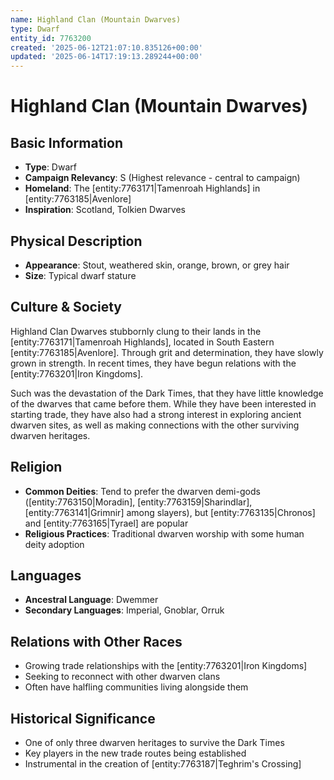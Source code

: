 ```yaml
---
name: Highland Clan (Mountain Dwarves)
type: Dwarf
entity_id: 7763200
created: '2025-06-12T21:07:10.835126+00:00'
updated: '2025-06-14T17:19:13.289244+00:00'
---
```


# Highland Clan (Mountain Dwarves)

## Basic Information
- **Type**: Dwarf
- **Campaign Relevancy**: S (Highest relevance - central to campaign)
- **Homeland**: The [entity:7763171|Tamenroah Highlands] in [entity:7763185|Avenlore]
- **Inspiration**: Scotland, Tolkien Dwarves

## Physical Description
- **Appearance**: Stout, weathered skin, orange, brown, or grey hair
- **Size**: Typical dwarf stature

## Culture & Society
Highland Clan Dwarves stubbornly clung to their lands in the [entity:7763171|Tamenroah Highlands], located in South Eastern [entity:7763185|Avenlore]. Through grit and determination, they have slowly grown in strength. In recent times, they have begun relations with the [entity:7763201|Iron Kingdoms].

Such was the devastation of the Dark Times, that they have little knowledge of the dwarves that came before them. While they have been interested in starting trade, they have also had a strong interest in exploring ancient dwarven sites, as well as making connections with the other surviving dwarven heritages.

## Religion
- **Common Deities**: Tend to prefer the dwarven demi-gods ([entity:7763150|Moradin], [entity:7763159|Sharindlar], [entity:7763141|Grimnir] among slayers), but [entity:7763135|Chronos] and [entity:7763165|Tyrael] are popular
- **Religious Practices**: Traditional dwarven worship with some human deity adoption

## Languages
- **Ancestral Language**: Dwemmer
- **Secondary Languages**: Imperial, Gnoblar, Orruk

## Relations with Other Races
- Growing trade relationships with the [entity:7763201|Iron Kingdoms]
- Seeking to reconnect with other dwarven clans
- Often have halfling communities living alongside them

## Historical Significance
- One of only three dwarven heritages to survive the Dark Times
- Key players in the new trade routes being established
- Instrumental in the creation of [entity:7763187|Teghrim's Crossing]
